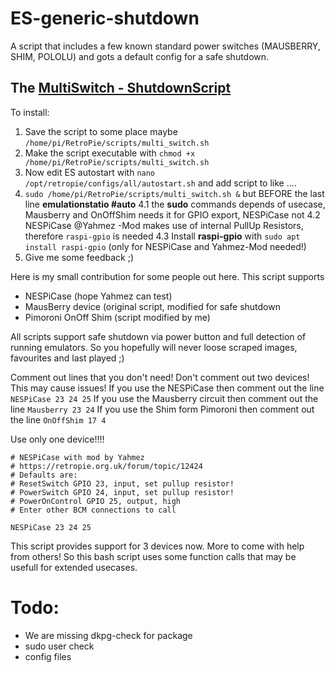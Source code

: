 # ES-generic-shutdown
A script that includes a few known standard power switches (MAUSBERRY, SHIM, POLOLU) and gots a default config for a safe shutdown.

## The [MultiSwitch - ShutdownScript](https://github.com/crcerror/ES-generic-shutdown/blob/master/multi_switch.sh)

To install:
1. Save the script to some place maybe `/home/pi/RetroPie/scripts/multi_switch.sh`
2. Make the script executable with `chmod +x /home/pi/RetroPie/scripts/multi_switch.sh`
3. Now edit ES autostart with `nano /opt/retropie/configs/all/autostart.sh` and add script to like ....
 4. `sudo /home/pi/RetroPie/scripts/multi_switch.sh &` but BEFORE the last line **emulationstatio #auto**
4.1 the **sudo** commands depends of usecase, Mausberry and OnOffShim needs it for GPIO export, NESPiCase not
4.2 NESPiCase @Yahmez -Mod makes use of internal PullUp Resistors, therefore `raspi-gpio` is needed
4.3 Install **raspi-gpio** with `sudo apt install raspi-gpio` (only for NESPiCase and Yahmez-Mod needed!)
 5. Give me some feedback ;)


Here is my small contribution for some people out here. This script supports 
* NESPiCase (hope Yahmez can test)
* MausBerry device (original script, modified for safe shutdown
* Pimoroni OnOff Shim (script modified by me)

All scripts support safe shutdown via power button and full detection of running emulators.
So you hopefully will never loose scraped images, favourites and last played ;)

Comment out lines that you don't need! Don't comment out two devices! This may cause issues!
If you use the NESPiCase then comment out the line `NESPiCase 23 24 25`
If you use the Mausberry circuit then comment out the line `Mausberry 23 24`
If you use the Shim form Pimoroni then comment out the line `OnOffShim 17 4`

Use only one device!!!!

```
# NESPiCase with mod by Yahmez
# https://retropie.org.uk/forum/topic/12424
# Defaults are:
# ResetSwitch GPIO 23, input, set pullup resistor!
# PowerSwitch GPIO 24, input, set pullup resistor!
# PowerOnControl GPIO 25, output, high
# Enter other BCM connections to call

NESPiCase 23 24 25
```

This script provides support for 3 devices now. More to come with help from others! So this bash script uses some function calls that may be usefull for extended usecases. 

# Todo:
* We are missing dkpg-check for package
* sudo user check
* config files
